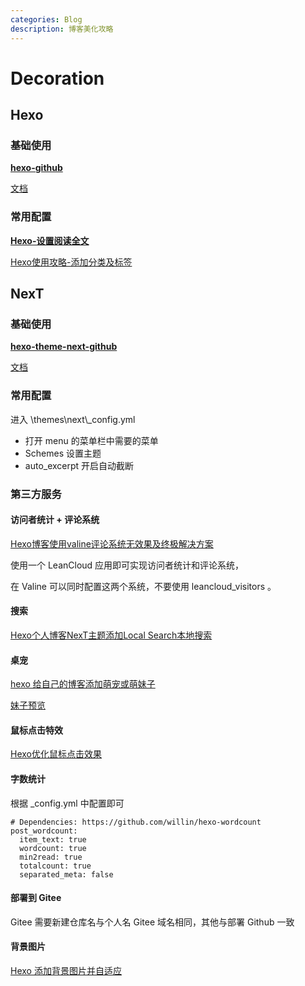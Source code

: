 ```yaml
---
categories: Blog
description: 博客美化攻略
---
```


# Decoration

## Hexo

### 基础使用

[ **hexo-github**](https://github.com/hexojs/hexo)

[文档](https://hexo.io/zh-cn/docs/)

### 常用配置

[**Hexo-设置阅读全文**](https://www.jianshu.com/p/78c218f9d1e7)

[Hexo使用攻略-添加分类及标签](https://linlif.github.io/2017/05/27/Hexo使用攻略-添加分类及标签/)

## NexT

### 基础使用

[ **hexo-theme-next-github**](https://github.com/theme-next/hexo-theme-next)

[文档](http://theme-next.iissnan.com/getting-started.html)

### 常用配置

进入 \themes\next\\_config.yml

* 打开 menu 的菜单栏中需要的菜单
* Schemes 设置主题
* auto\_excerpt 开启自动截断

### 第三方服务

#### 访问者统计 + 评论系统

[Hexo博客使用valine评论系统无效果及终极解决方案](https://www.jianshu.com/p/f4658df66a15)

使用一个 LeanCloud 应用即可实现访问者统计和评论系统，

在 Valine 可以同时配置这两个系统，不要使用 leancloud\_visitors 。

#### 搜索

[Hexo个人博客NexT主题添加Local Search本地搜索](https://blog.csdn.net/mqdxiaoxiao/article/details/93257866)

#### 桌宠

[hexo 给自己的博客添加萌宠或萌妹子](https://www.jianshu.com/p/c59a15d90759)

[妹子预览](https://huaji8.top/post/live2d-plugin-2.0/)

#### 鼠标点击特效

[Hexo优化鼠标点击效果](http://blog.duanzy.xyz/2019/01/18/HexoBetter/#more)

#### 字数统计

根据 \_config.yml 中配置即可

```text
# Dependencies: https://github.com/willin/hexo-wordcount
post_wordcount:
  item_text: true
  wordcount: true
  min2read: true
  totalcount: true
  separated_meta: false
```

#### 部署到 Gitee

Gitee 需要新建仓库名与个人名 Gitee 域名相同，其他与部署 Github 一致

#### 背景图片

[Hexo 添加背景图片并自适应](https://vonsdite.github.io/posts/c08e78b.html)

